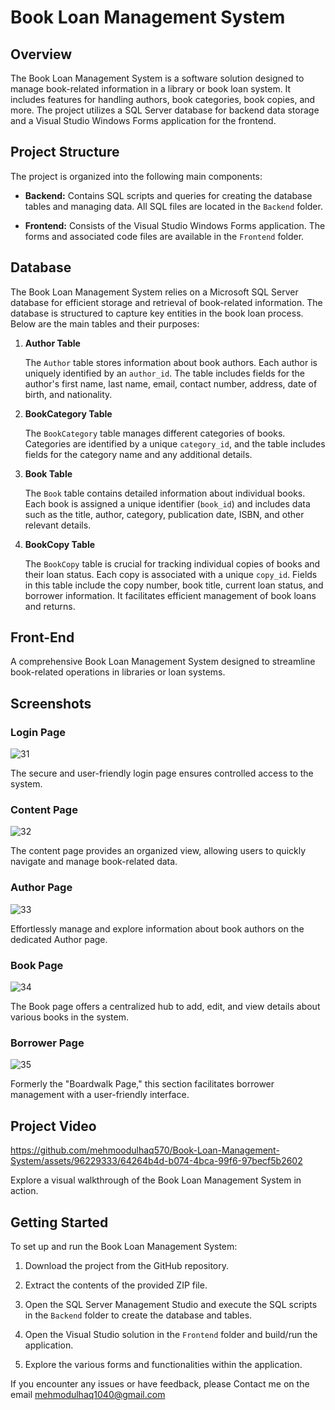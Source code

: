 # Book Loan Management System

## Overview

The Book Loan Management System is a software solution designed to manage book-related information in a library or book loan system. It includes features for handling authors, book categories, book copies, and more. The project utilizes a SQL Server database for backend data storage and a Visual Studio Windows Forms application for the frontend.

## Project Structure

The project is organized into the following main components:

- **Backend:** Contains SQL scripts and queries for creating the database tables and managing data. All SQL files are located in the `Backend` folder.

- **Frontend:** Consists of the Visual Studio Windows Forms application. The forms and associated code files are available in the `Frontend` folder.
## Database

The Book Loan Management System relies on a Microsoft SQL Server database for efficient storage and retrieval of book-related information. The database is structured to capture key entities in the book loan process. Below are the main tables and their purposes:

1. **Author Table**

   The `Author` table stores information about book authors. Each author is uniquely identified by an `author_id`. The table includes fields for the author's first name, last name, email, contact number, address, date of birth, and nationality.

2. **BookCategory Table**

   The `BookCategory` table manages different categories of books. Categories are identified by a unique `category_id`, and the table includes fields for the category name and any additional details.

3. **Book Table**

   The `Book` table contains detailed information about individual books. Each book is assigned a unique identifier (`book_id`) and includes data such as the title, author, category, publication date, ISBN, and other relevant details.

4. **BookCopy Table**

   The `BookCopy` table is crucial for tracking individual copies of books and their loan status. Each copy is associated with a unique `copy_id`. Fields in this table include the copy number, book title, current loan status, and borrower information. It facilitates efficient management of book loans and returns.
   



## Front-End

A comprehensive Book Loan Management System designed to streamline book-related operations in libraries or loan systems.

## Screenshots

### Login Page


![31](https://github.com/mehmoodulhaq570/Book-Loan-Management-System/assets/96229333/553ec990-ddb4-4187-919e-7f1075c75a4c)

The secure and user-friendly login page ensures controlled access to the system.

### Content Page


![32](https://github.com/mehmoodulhaq570/Book-Loan-Management-System/assets/96229333/5d7c2422-ff94-4631-ba89-b64ff2781e37)

The content page provides an organized view, allowing users to quickly navigate and manage book-related data.

### Author Page


![33](https://github.com/mehmoodulhaq570/Book-Loan-Management-System/assets/96229333/cbf2ddbf-56d3-4136-9517-d3326756d4f3)

Effortlessly manage and explore information about book authors on the dedicated Author page.

### Book Page


![34](https://github.com/mehmoodulhaq570/Book-Loan-Management-System/assets/96229333/20614b24-bbf1-4609-8691-3898be14030d)


The Book page offers a centralized hub to add, edit, and view details about various books in the system.

### Borrower Page


![35](https://github.com/mehmoodulhaq570/Book-Loan-Management-System/assets/96229333/9a9ae31e-dbeb-460c-b0c5-b318ad7b763c)

Formerly the "Boardwalk Page," this section facilitates borrower management with a user-friendly interface.

## Project Video


https://github.com/mehmoodulhaq570/Book-Loan-Management-System/assets/96229333/64264b4d-b074-4bca-99f6-97becf5b2602


Explore a visual walkthrough of the Book Loan Management System in action.


## Getting Started

To set up and run the Book Loan Management System:

1. Download the project from the GitHub repository.

2. Extract the contents of the provided ZIP file.

3. Open the SQL Server Management Studio and execute the SQL scripts in the `Backend` folder to create the database and tables.

4. Open the Visual Studio solution in the `Frontend` folder and build/run the application.

5. Explore the various forms and functionalities within the application.


If you encounter any issues or have feedback, please Contact me on the email mehmodulhaq1040@gmail.com
